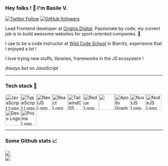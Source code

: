 ### Hey folks ! :open_hands: I'm Basile V.

[![Twitter Follow](https://img.shields.io/twitter/follow/BVernouillet?style=social)](https://twitter.com/intent/follow?screen_name=bvernouillet)
[![GitHub followers](https://img.shields.io/github/followers/Karnak19?style=social)](https://github.com/users/follow?target=Karnak19)

Lead Frontend developer at [Origins Digital](https://origins-digital.com). Passionate by code, my current job is to build awesome websites for sport-oriented companies. :orange_heart: 

I use to be a code instructor at [Wild Code School](https://wildcodeschool.com) in Biarritz, experience that I enjoyed a lot !

I love trying new stuffs, libraries, frameworks in the JS ecosystem !  

_Always bet on JavaScript_

---

### Tech stack :toolbox:

<img src="https://cdn.worldvectorlogo.com/logos/logo-javascript.svg" alt="JavaScript Logo" width="50" height="50"/><img src="https://cdn.worldvectorlogo.com/logos/typescript.svg" alt="TypeScript Logo" width="50" height="50"/><img src="https://cdn.worldvectorlogo.com/logos/next-js.svg" alt="NextJS Logo" width="50" height="50"/><img src="https://cdn.worldvectorlogo.com/logos/react-2.svg" alt="React Logo" width="50" height="50"/><img src="https://cdn.worldvectorlogo.com/logos/tailwindcss.svg" alt="TailwindCSS Logo" width="50" height="50"/><img src="https://cdn.worldvectorlogo.com/logos/redux.svg" alt="Redux Logo" width="50" height="50"/><img src="https://cdn.worldvectorlogo.com/logos/vitejs.svg" height="50" width="50" /><img src="https://cdn.worldvectorlogo.com/logos/apollo-graphql-compact.svg" alt="Apollo GraphQL Logo" width="50" height="50"/><img src="https://cdn.worldvectorlogo.com/logos/nuxt-2.svg" alt="NuxtJS Logo" width="50" height="50" /><img src="https://cdn.worldvectorlogo.com/logos/nodejs-icon.svg" alt="NodeJS Logo" width="50" height="50"/><img src="https://cdn.worldvectorlogo.com/logos/deno-2.svg" alt="Deno Logo" width="50" height="50"/><img src="https://cdn.worldvectorlogo.com/logos/prisma-3.svg" alt="Prisma Logo" width="50" height="50"/>

---

### Some Github stats :chart_with_upwards_trend:

![](https://github-readme-stats.vercel.app/api?username=karnak19&show_icons=true&theme=merko&include_all_commits=true)  
![](https://github-readme-stats.vercel.app/api/top-langs/?username=karnak19&theme=merko&hide=html,css&langs_count=7&layout=compact)
